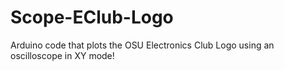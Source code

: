 # Scope-EClub-Logo
Arduino code that plots the OSU Electronics Club Logo using an oscilloscope in XY mode!

